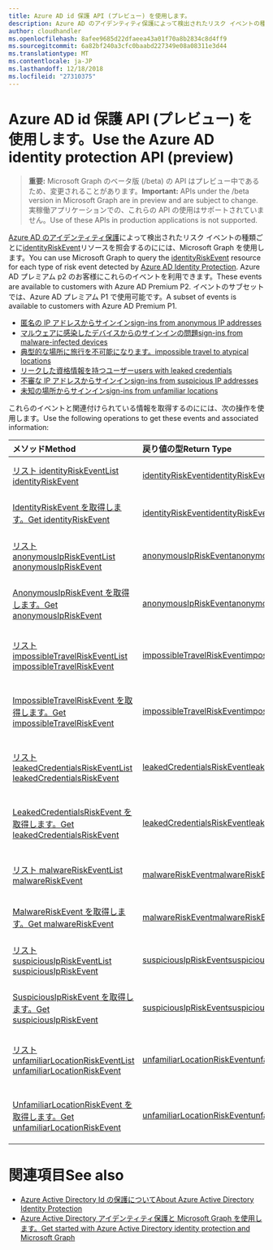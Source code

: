 ```yaml
---
title: Azure AD id 保護 API (プレビュー) を使用します。
description: Azure AD のアイデンティティ保護によって検出されたリスク イベントの種類ごとに identityRiskEvent リソースを照会するのにには、Microsoft Graph を使用します。 Azure AD プレミアム p2 のお客様にこれらのイベントを利用できます。 イベントのサブセットでは、Azure AD プレミアム P1 で使用可能です。
author: cloudhandler
ms.openlocfilehash: 8afee9685d22dfaeea43a01f70a8b2834c8d4ff9
ms.sourcegitcommit: 6a82bf240a3cfc0baabd227349e08a08311e3d44
ms.translationtype: MT
ms.contentlocale: ja-JP
ms.lasthandoff: 12/18/2018
ms.locfileid: "27310375"
---
```

# <a name="use-the-azure-ad-identity-protection-api-preview"></a><span data-ttu-id="2ad3b-105">Azure AD id 保護 API (プレビュー) を使用します。</span><span class="sxs-lookup"><span data-stu-id="2ad3b-105">Use the Azure AD identity protection API (preview)</span></span>

> <span data-ttu-id="2ad3b-106">**重要:** Microsoft Graph のベータ版 (/beta) の API はプレビュー中であるため、変更されることがあります。</span><span class="sxs-lookup"><span data-stu-id="2ad3b-106">**Important:** APIs under the /beta version in Microsoft Graph are in preview and are subject to change.</span></span> <span data-ttu-id="2ad3b-107">実稼働アプリケーションでの、これらの API の使用はサポートされていません。</span><span class="sxs-lookup"><span data-stu-id="2ad3b-107">Use of these APIs in production applications is not supported.</span></span>

<span data-ttu-id="2ad3b-108">[Azure AD のアイデンティティ保護](https://docs.microsoft.com/en-us/azure/active-directory/active-directory-identityprotection)によって検出されたリスク イベントの種類ごとに[identityRiskEvent](identityriskevent.md)リソースを照会するのにには、Microsoft Graph を使用します。</span><span class="sxs-lookup"><span data-stu-id="2ad3b-108">You can use Microsoft Graph to query the [identityRiskEvent](identityriskevent.md) resource for each type of risk event detected by [Azure AD Identity Protection](https://docs.microsoft.com/en-us/azure/active-directory/active-directory-identityprotection).</span></span> <span data-ttu-id="2ad3b-109">Azure AD プレミアム p2 のお客様にこれらのイベントを利用できます。</span><span class="sxs-lookup"><span data-stu-id="2ad3b-109">These events are available to customers with Azure AD Premium P2.</span></span> <span data-ttu-id="2ad3b-110">イベントのサブセットでは、Azure AD プレミアム P1 で使用可能です。</span><span class="sxs-lookup"><span data-stu-id="2ad3b-110">A subset of events is available to customers with Azure AD Premium P1.</span></span>

* [<span data-ttu-id="2ad3b-111">匿名の IP アドレスからサインイン</span><span class="sxs-lookup"><span data-stu-id="2ad3b-111">sign-ins from anonymous IP addresses</span></span>](anonymousipriskevent.md)
* [<span data-ttu-id="2ad3b-112">マルウェアに感染したデバイスからのサインインの問題</span><span class="sxs-lookup"><span data-stu-id="2ad3b-112">sign-ins from malware-infected devices</span></span>](malwareriskevent.md)
* [<span data-ttu-id="2ad3b-113">典型的な場所に旅行を不可能になります。</span><span class="sxs-lookup"><span data-stu-id="2ad3b-113">impossible travel to atypical locations</span></span>](impossibletravelriskevent.md)
* [<span data-ttu-id="2ad3b-114">リークした資格情報を持つユーザー</span><span class="sxs-lookup"><span data-stu-id="2ad3b-114">users with leaked credentials</span></span>](leakedcredentialsriskevent.md)
* [<span data-ttu-id="2ad3b-115">不審な IP アドレスからサインイン</span><span class="sxs-lookup"><span data-stu-id="2ad3b-115">sign-ins from suspicious IP addresses</span></span>](suspiciousipriskevent.md)
* [<span data-ttu-id="2ad3b-116">未知の場所からサインイン</span><span class="sxs-lookup"><span data-stu-id="2ad3b-116">sign-ins from unfamiliar locations</span></span>](unfamiliarlocationriskevent.md)

<span data-ttu-id="2ad3b-117">これらのイベントと関連付けられている情報を取得するのにには、次の操作を使用します。</span><span class="sxs-lookup"><span data-stu-id="2ad3b-117">Use the following operations to get these events and associated information:</span></span>

| <span data-ttu-id="2ad3b-118">メソッド</span><span class="sxs-lookup"><span data-stu-id="2ad3b-118">Method</span></span>           | <span data-ttu-id="2ad3b-119">戻り値の型</span><span class="sxs-lookup"><span data-stu-id="2ad3b-119">Return Type</span></span>    |<span data-ttu-id="2ad3b-120">説明</span><span class="sxs-lookup"><span data-stu-id="2ad3b-120">Description</span></span>|
|:---------------|:--------|:----------|
|[<span data-ttu-id="2ad3b-121">リスト identityRiskEvent</span><span class="sxs-lookup"><span data-stu-id="2ad3b-121">List identityRiskEvent</span></span>](../api/identityriskevent-get.md) |[<span data-ttu-id="2ad3b-122">identityRiskEvent</span><span class="sxs-lookup"><span data-stu-id="2ad3b-122">identityRiskEvent</span></span>](identityriskevent.md)| <span data-ttu-id="2ad3b-123">IdentityRiskEvent コレクションを取得します。</span><span class="sxs-lookup"><span data-stu-id="2ad3b-123">Get identityRiskEvent collection.</span></span> |
|[<span data-ttu-id="2ad3b-124">IdentityRiskEvent を取得します。</span><span class="sxs-lookup"><span data-stu-id="2ad3b-124">Get identityRiskEvent</span></span>](../api/identityriskevent-get.md) |[<span data-ttu-id="2ad3b-125">identityRiskEvent</span><span class="sxs-lookup"><span data-stu-id="2ad3b-125">identityRiskEvent</span></span>](identityriskevent.md)| <span data-ttu-id="2ad3b-126">IdentityRiskEvent オブジェクトを取得します。</span><span class="sxs-lookup"><span data-stu-id="2ad3b-126">Get identityRiskEvent object.</span></span> |
|[<span data-ttu-id="2ad3b-127">リスト anonymousIpRiskEvent</span><span class="sxs-lookup"><span data-stu-id="2ad3b-127">List anonymousIpRiskEvent</span></span>](../api/anonymousipriskevent-get.md) |[<span data-ttu-id="2ad3b-128">anonymousIpRiskEvent</span><span class="sxs-lookup"><span data-stu-id="2ad3b-128">anonymousIpRiskEvent</span></span>](anonymousipriskevent.md)| <span data-ttu-id="2ad3b-129">AnonymousIpRiskEvent コレクションを取得します。</span><span class="sxs-lookup"><span data-stu-id="2ad3b-129">Get anonymousIpRiskEvent collection.</span></span> |
|[<span data-ttu-id="2ad3b-130">AnonymousIpRiskEvent を取得します。</span><span class="sxs-lookup"><span data-stu-id="2ad3b-130">Get anonymousIpRiskEvent</span></span>](../api/anonymousipriskevent-get.md) |[<span data-ttu-id="2ad3b-131">anonymousIpRiskEvent</span><span class="sxs-lookup"><span data-stu-id="2ad3b-131">anonymousIpRiskEvent</span></span>](anonymousipriskevent.md)| <span data-ttu-id="2ad3b-132">AnonymousIpRiskEvent オブジェクトを取得します。</span><span class="sxs-lookup"><span data-stu-id="2ad3b-132">Get anonymousIpRiskEvent object.</span></span> |
|[<span data-ttu-id="2ad3b-133">リスト impossibleTravelRiskEvent</span><span class="sxs-lookup"><span data-stu-id="2ad3b-133">List impossibleTravelRiskEvent</span></span>](../api/impossibletravelriskevent-get.md) |[<span data-ttu-id="2ad3b-134">impossibleTravelRiskEvent</span><span class="sxs-lookup"><span data-stu-id="2ad3b-134">impossibleTravelRiskEvent</span></span>](impossibletravelriskevent.md)| <span data-ttu-id="2ad3b-135">ImpossibleTravelRiskEvent コレクションを取得します。</span><span class="sxs-lookup"><span data-stu-id="2ad3b-135">Get impossibleTravelRiskEvent collection.</span></span> |
|[<span data-ttu-id="2ad3b-136">ImpossibleTravelRiskEvent を取得します。</span><span class="sxs-lookup"><span data-stu-id="2ad3b-136">Get impossibleTravelRiskEvent</span></span>](../api/impossibletravelriskevent-get.md) |[<span data-ttu-id="2ad3b-137">impossibleTravelRiskEvent</span><span class="sxs-lookup"><span data-stu-id="2ad3b-137">impossibleTravelRiskEvent</span></span>](impossibletravelriskevent.md)| <span data-ttu-id="2ad3b-138">ImpossibleTravelRiskEvent オブジェクトを取得します。</span><span class="sxs-lookup"><span data-stu-id="2ad3b-138">Get impossibleTravelRiskEvent object.</span></span> |
|[<span data-ttu-id="2ad3b-139">リスト leakedCredentialsRiskEvent</span><span class="sxs-lookup"><span data-stu-id="2ad3b-139">List leakedCredentialsRiskEvent</span></span>](../api/leakedcredentialsriskevent-get.md) |[<span data-ttu-id="2ad3b-140">leakedCredentialsRiskEvent</span><span class="sxs-lookup"><span data-stu-id="2ad3b-140">leakedCredentialsRiskEvent</span></span>](leakedcredentialsriskevent.md)| <span data-ttu-id="2ad3b-141">LeakedCredentialsRiskEvent コレクションを取得します。</span><span class="sxs-lookup"><span data-stu-id="2ad3b-141">Get leakedCredentialsRiskEvent collection.</span></span> |
|[<span data-ttu-id="2ad3b-142">LeakedCredentialsRiskEvent を取得します。</span><span class="sxs-lookup"><span data-stu-id="2ad3b-142">Get leakedCredentialsRiskEvent</span></span>](../api/leakedcredentialsriskevent-get.md) |[<span data-ttu-id="2ad3b-143">leakedCredentialsRiskEvent</span><span class="sxs-lookup"><span data-stu-id="2ad3b-143">leakedCredentialsRiskEvent</span></span>](leakedcredentialsriskevent.md)| <span data-ttu-id="2ad3b-144">LeakedCredentialsRiskEvent オブジェクトを取得します。</span><span class="sxs-lookup"><span data-stu-id="2ad3b-144">Get leakedCredentialsRiskEvent object.</span></span> |
|[<span data-ttu-id="2ad3b-145">リスト malwareRiskEvent</span><span class="sxs-lookup"><span data-stu-id="2ad3b-145">List malwareRiskEvent</span></span>](../api/malwareriskevent-get.md) |[<span data-ttu-id="2ad3b-146">malwareRiskEvent</span><span class="sxs-lookup"><span data-stu-id="2ad3b-146">malwareRiskEvent</span></span>](malwareriskevent.md)| <span data-ttu-id="2ad3b-147">MalwareRiskEvent コレクションを取得します。</span><span class="sxs-lookup"><span data-stu-id="2ad3b-147">Get malwareRiskEvent collection.</span></span> |
|[<span data-ttu-id="2ad3b-148">MalwareRiskEvent を取得します。</span><span class="sxs-lookup"><span data-stu-id="2ad3b-148">Get malwareRiskEvent</span></span>](../api/malwareriskevent-get.md) |[<span data-ttu-id="2ad3b-149">malwareRiskEvent</span><span class="sxs-lookup"><span data-stu-id="2ad3b-149">malwareRiskEvent</span></span>](malwareriskevent.md)| <span data-ttu-id="2ad3b-150">MalwareRiskEvent オブジェクトを取得します。</span><span class="sxs-lookup"><span data-stu-id="2ad3b-150">Get malwareRiskEvent object.</span></span> |
|[<span data-ttu-id="2ad3b-151">リスト suspiciousIpRiskEvent</span><span class="sxs-lookup"><span data-stu-id="2ad3b-151">List suspiciousIpRiskEvent</span></span>](../api/suspiciousipriskevent-get.md) |[<span data-ttu-id="2ad3b-152">suspiciousIpRiskEvent</span><span class="sxs-lookup"><span data-stu-id="2ad3b-152">suspiciousIpRiskEvent</span></span>](suspiciousipriskevent.md)| <span data-ttu-id="2ad3b-153">SuspiciousIpRiskEvent コレクションを取得します。</span><span class="sxs-lookup"><span data-stu-id="2ad3b-153">Get suspiciousIpRiskEvent collection.</span></span> |
|[<span data-ttu-id="2ad3b-154">SuspiciousIpRiskEvent を取得します。</span><span class="sxs-lookup"><span data-stu-id="2ad3b-154">Get suspiciousIpRiskEvent</span></span>](../api/suspiciousipriskevent-get.md) |[<span data-ttu-id="2ad3b-155">suspiciousIpRiskEvent</span><span class="sxs-lookup"><span data-stu-id="2ad3b-155">suspiciousIpRiskEvent</span></span>](suspiciousipriskevent.md)| <span data-ttu-id="2ad3b-156">SuspiciousIpRiskEvent オブジェクトを取得します。</span><span class="sxs-lookup"><span data-stu-id="2ad3b-156">Get suspiciousIpRiskEvent object.</span></span> |
|[<span data-ttu-id="2ad3b-157">リスト unfamiliarLocationRiskEvent</span><span class="sxs-lookup"><span data-stu-id="2ad3b-157">List unfamiliarLocationRiskEvent</span></span>](../api/unfamiliarlocationriskevent-get.md) |[<span data-ttu-id="2ad3b-158">unfamiliarLocationRiskEvent</span><span class="sxs-lookup"><span data-stu-id="2ad3b-158">unfamiliarLocationRiskEvent</span></span>](unfamiliarlocationriskevent.md)| <span data-ttu-id="2ad3b-159">UnfamiliarLocationRiskEvent コレクションを取得します。</span><span class="sxs-lookup"><span data-stu-id="2ad3b-159">Get unfamiliarLocationRiskEvent collection.</span></span> |
|[<span data-ttu-id="2ad3b-160">UnfamiliarLocationRiskEvent を取得します。</span><span class="sxs-lookup"><span data-stu-id="2ad3b-160">Get unfamiliarLocationRiskEvent</span></span>](../api/unfamiliarlocationriskevent-get.md) |[<span data-ttu-id="2ad3b-161">unfamiliarLocationRiskEvent</span><span class="sxs-lookup"><span data-stu-id="2ad3b-161">unfamiliarLocationRiskEvent</span></span>](unfamiliarlocationriskevent.md)| <span data-ttu-id="2ad3b-162">UnfamiliarLocationRiskEvent オブジェクトを取得します。</span><span class="sxs-lookup"><span data-stu-id="2ad3b-162">Get unfamiliarLocationRiskEvent object.</span></span> |

# <a name="see-also"></a><span data-ttu-id="2ad3b-163">関連項目</span><span class="sxs-lookup"><span data-stu-id="2ad3b-163">See also</span></span>

* [<span data-ttu-id="2ad3b-164">Azure Active Directory Id の保護について</span><span class="sxs-lookup"><span data-stu-id="2ad3b-164">About Azure Active Directory Identity Protection</span></span>](https://docs.microsoft.com/en-us/azure/active-directory/active-directory-identityprotection)
* [<span data-ttu-id="2ad3b-165">Azure Active Directory アイデンティティ保護と Microsoft Graph を使用します。</span><span class="sxs-lookup"><span data-stu-id="2ad3b-165">Get started with Azure Active Directory identity protection and Microsoft Graph</span></span>](https://docs.microsoft.com/en-us/azure/active-directory/active-directory-identityprotection-graph-getting-started)
